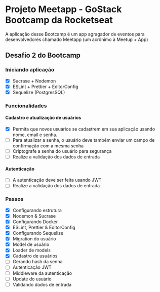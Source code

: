 # Projeto Meetapp - GoStack Bootcamp da Rocketseat

A aplicação desse Bootcamp é um app agragador de eventos para desenvolvedores
chamado Meetapp (um acrônimo à Meetup + App)

## Desafio 2 do Bootcamp

### Iniciando aplicação

- [x] Sucrase + Nodemon
- [x] ESLint + Prettier + EditorConfig
- [x] Sequelize (PostgresSQL)

### Funcionalidades

#### Cadastro e atualização de usuários

- [x] Permita que novos usuários se cadastrem em sua aplicação usando nome,
      email e senha.
- [ ] Para atualizar a senha, o usuário deve também enviar um campo de
      confirmação com a mesma senha
- [ ] Criptografe a senha do usuário para segurança
- [ ] Realize a validação dos dados de entrada

#### Autenticação

- [ ] A autenticação deve ser feita usando JWT
- [ ] Realize a validação dos dados de entrada

### Passos

- [x] Configurando estrutura
- [x] Nodemon & Sucrase
- [x] Configurando Docker
- [x] ESLint, Prettier & EditorConfig
- [x] Configurando Sequelize
- [x] Migration do usuário
- [x] Model de usuário
- [x] Loader de models
- [x] Cadastro de usuários
- [ ] Gerando hash da senha
- [ ] Autenticação JWT
- [ ] Middleware da autenticação
- [ ] Update do usuário
- [ ] Validando dados de entrada
